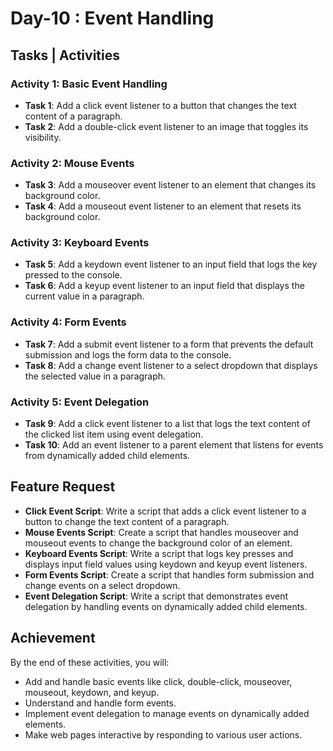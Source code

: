 # Day-10 : Event Handling

## Tasks | Activities

### Activity 1: Basic Event Handling

- **Task 1**: Add a click event listener to a button that changes the text content of a paragraph.
- **Task 2**: Add a double-click event listener to an image that toggles its visibility.

### Activity 2: Mouse Events

- **Task 3**: Add a mouseover event listener to an element that changes its background color.
- **Task 4**: Add a mouseout event listener to an element that resets its background color.

### Activity 3: Keyboard Events

- **Task 5**: Add a keydown event listener to an input field that logs the key pressed to the console.
- **Task 6**: Add a keyup event listener to an input field that displays the current value in a paragraph.

### Activity 4: Form Events

- **Task 7**: Add a submit event listener to a form that prevents the default submission and logs the form data to the console.
- **Task 8**: Add a change event listener to a select dropdown that displays the selected value in a paragraph.

### Activity 5: Event Delegation

- **Task 9**: Add a click event listener to a list that logs the text content of the clicked list item using event delegation.
- **Task 10**: Add an event listener to a parent element that listens for events from dynamically added child elements.

## Feature Request

- **Click Event Script**: Write a script that adds a click event listener to a button to change the text content of a paragraph.
- **Mouse Events Script**: Create a script that handles mouseover and mouseout events to change the background color of an element.
- **Keyboard Events Script**: Write a script that logs key presses and displays input field values using keydown and keyup event listeners.
- **Form Events Script**: Create a script that handles form submission and change events on a select dropdown.
- **Event Delegation Script**: Write a script that demonstrates event delegation by handling events on dynamically added child elements.

## Achievement

By the end of these activities, you will:

- Add and handle basic events like click, double-click, mouseover, mouseout, keydown, and keyup.
- Understand and handle form events.
- Implement event delegation to manage events on dynamically added elements.
- Make web pages interactive by responding to various user actions.
